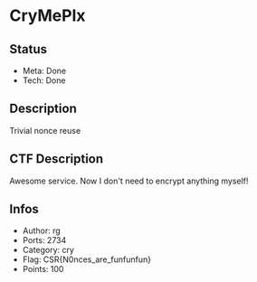 CryMePlx
=========

## Status
* Meta: Done
* Tech: Done

## Description
Trivial nonce reuse

## CTF Description
Awesome service. Now I don't need to encrypt anything myself!

## Infos

* Author: rg
* Ports: 2734
* Category: cry
* Flag: CSR{N0nces_are_funfunfun}
* Points: 100
